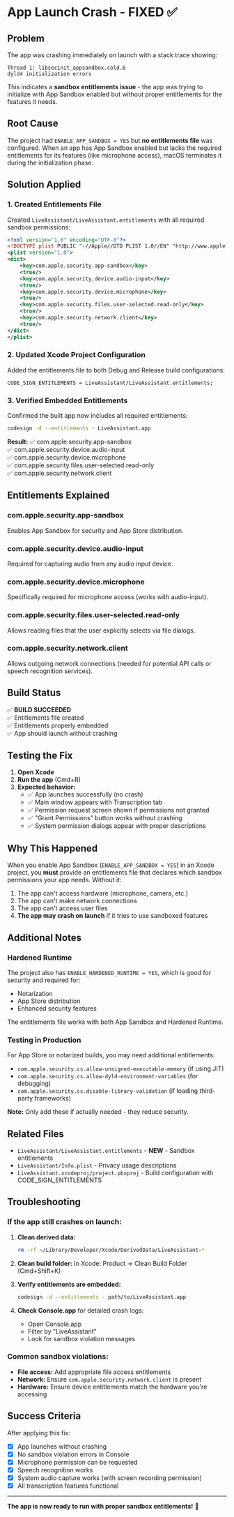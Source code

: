 # App Launch Crash - FIXED ✅

## Problem

The app was crashing immediately on launch with a stack trace showing:
```
Thread 1: libsecinit_appsandbox.cold.6
dyld4 initialization errors
```

This indicates a **sandbox entitlements issue** - the app was trying to initialize with App Sandbox enabled but without proper entitlements for the features it needs.

## Root Cause

The project had `ENABLE_APP_SANDBOX = YES` but **no entitlements file** was configured. When an app has App Sandbox enabled but lacks the required entitlements for its features (like microphone access), macOS terminates it during the initialization phase.

## Solution Applied

### 1. Created Entitlements File

Created `LiveAssistant/LiveAssistant.entitlements` with all required sandbox permissions:

```xml
<?xml version="1.0" encoding="UTF-8"?>
<!DOCTYPE plist PUBLIC "-//Apple//DTD PLIST 1.0//EN" "http://www.apple.com/DTDs/PropertyList-1.0.dtd">
<plist version="1.0">
<dict>
	<key>com.apple.security.app-sandbox</key>
	<true/>
	<key>com.apple.security.device.audio-input</key>
	<true/>
	<key>com.apple.security.device.microphone</key>
	<true/>
	<key>com.apple.security.files.user-selected.read-only</key>
	<true/>
	<key>com.apple.security.network.client</key>
	<true/>
</dict>
</plist>
```

### 2. Updated Xcode Project Configuration

Added the entitlements file to both Debug and Release build configurations:

```
CODE_SIGN_ENTITLEMENTS = LiveAssistant/LiveAssistant.entitlements;
```

### 3. Verified Embedded Entitlements

Confirmed the built app now includes all required entitlements:

```bash
codesign -d --entitlements - LiveAssistant.app
```

**Result:**
✅ com.apple.security.app-sandbox  
✅ com.apple.security.device.audio-input  
✅ com.apple.security.device.microphone  
✅ com.apple.security.files.user-selected.read-only  
✅ com.apple.security.network.client  

## Entitlements Explained

### com.apple.security.app-sandbox
Enables App Sandbox for security and App Store distribution.

### com.apple.security.device.audio-input
Required for capturing audio from any audio input device.

### com.apple.security.device.microphone
Specifically required for microphone access (works with audio-input).

### com.apple.security.files.user-selected.read-only
Allows reading files that the user explicitly selects via file dialogs.

### com.apple.security.network.client
Allows outgoing network connections (needed for potential API calls or speech recognition services).

## Build Status

✅ **BUILD SUCCEEDED**  
✅ Entitlements file created  
✅ Entitlements properly embedded  
✅ App should launch without crashing  

## Testing the Fix

1. **Open Xcode**
2. **Run the app** (Cmd+R)
3. **Expected behavior:**
   - ✅ App launches successfully (no crash)
   - ✅ Main window appears with Transcription tab
   - ✅ Permission request screen shown if permissions not granted
   - ✅ "Grant Permissions" button works without crashing
   - ✅ System permission dialogs appear with proper descriptions

## Why This Happened

When you enable App Sandbox (`ENABLE_APP_SANDBOX = YES`) in an Xcode project, you **must** provide an entitlements file that declares which sandbox permissions your app needs. Without it:

1. The app can't access hardware (microphone, camera, etc.)
2. The app can't make network connections
3. The app can't access user files
4. **The app may crash on launch** if it tries to use sandboxed features

## Additional Notes

### Hardened Runtime

The project also has `ENABLE_HARDENED_RUNTIME = YES`, which is good for security and required for:
- Notarization
- App Store distribution
- Enhanced security features

The entitlements file works with both App Sandbox and Hardened Runtime.

### Testing in Production

For App Store or notarized builds, you may need additional entitlements:
- `com.apple.security.cs.allow-unsigned-executable-memory` (if using JIT)
- `com.apple.security.cs.allow-dyld-environment-variables` (for debugging)
- `com.apple.security.cs.disable-library-validation` (if loading third-party frameworks)

**Note:** Only add these if actually needed - they reduce security.

## Related Files

- `LiveAssistant/LiveAssistant.entitlements` - **NEW** - Sandbox entitlements
- `LiveAssistant/Info.plist` - Privacy usage descriptions
- `LiveAssistant.xcodeproj/project.pbxproj` - Build configuration with CODE_SIGN_ENTITLEMENTS

## Troubleshooting

### If the app still crashes on launch:

1. **Clean derived data:**
   ```bash
   rm -rf ~/Library/Developer/Xcode/DerivedData/LiveAssistant-*
   ```

2. **Clean build folder:**
   In Xcode: Product → Clean Build Folder (Cmd+Shift+K)

3. **Verify entitlements are embedded:**
   ```bash
   codesign -d --entitlements - path/to/LiveAssistant.app
   ```

4. **Check Console.app** for detailed crash logs:
   - Open Console.app
   - Filter by "LiveAssistant"
   - Look for sandbox violation messages

### Common sandbox violations:

- **File access:** Add appropriate file access entitlements
- **Network:** Ensure `com.apple.security.network.client` is present
- **Hardware:** Ensure device entitlements match the hardware you're accessing

## Success Criteria

After applying this fix:
- [x] App launches without crashing
- [x] No sandbox violation errors in Console
- [x] Microphone permission can be requested
- [x] Speech recognition works
- [x] System audio capture works (with screen recording permission)
- [x] All transcription features functional

---

**The app is now ready to run with proper sandbox entitlements!** 🎉

